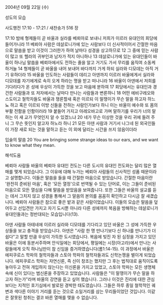2004년 09월 22일 (수)

성도의 모습



사도행전 17:10 - 17:21 / 새찬송가 516 장


17:10 밤에 형제들이 곧 바울과 실라를 베뢰아로 보내니 저희가 이르러 유대인의 회당에 들어가니라 11 베뢰아 사람은 데살로니가에 있는 사람보다 더 신사적이어서 간절한 마음으로 말씀을 받고 이것이 그러한가 하여 날마다 성경을 상고하므로 12 그 중에 믿는 사람이 많고 또 헬라의 귀부인과 남자가 적지 아니하나 13 데살로니가에 있는 유대인들이 바울이 하나님 말씀을 베뢰아에서도 전하는 줄을 알고 거기도 가서 무리를 움직여 소동케 하거늘 14 형제들이 곧 바울을 내어 보내어 바다까지 가게 하되 실라와 디모데는 아직 거기 유하더라 15 바울을 인도하는 사람들이 데리고 아덴까지 이르러 바울에게서 실라와 디모데를 자기에게로 속히 오게 하라는 명을 받고 떠나니라 16 바울이 아덴에서 저희를 기다리다가 온 성에 우상이 가득한 것을 보고 마음에 분하여 17 회당에서는 유대인과 경건한 사람들과 또 저자에서는 날마다 만나는 사람들과 변론하니 18 어떤 에비구레오와 스도이고 철학자들도 바울과 쟁론할새 혹은 이르되 이 말쟁이가 무슨 말을 하고자 하느뇨 하고 혹은 이르되 이방 신들을 전하는 사람인가보다 하니 이는 바울이 예수와 또 몸의 부활 전함을 인함이러라 19 붙들어 가지고 아레오바고로 가며 말하기를 우리가 너의 말하는 이 새 교가 무엇인지 알 수 있겠느냐 20 네가 무슨 이상한 것을 우리 귀에 들려 주니 그 무슨 뜻인지 알고자 하노라 하니 21 모든 아덴 사람과 거기서 나그네 된 외국인들이 가장 새로 되는 것을 말하고 듣는 이 외에 달리는 시간을 쓰지 않음이더라

입술의 말씀
20 You are bringing some strange ideas to our ears, and we want to know what they mean.

해석도움





베뢰아 사람들
바울의 베뢰아 유대인 전도는 다른 도시의 유대인 전도와는 달리 많은 열매를 맺게 되었습니다. 그 이유에 대해 누가는 베뢰아 사람들의 신사적인 성품 때문이라고 설명합니다. 이들은 말씀을 들을 때 간절한 마음으로 받았습니다. 간절한 마음이란 '완전히 준비된 마음', 혹은 '모든 열정'으로 번역될 수 있는 단어로, 이는 그들이 준비된 마음으로 모든 열심을 다해 말씀을 받았음을 보여줍니다. 또한 그들은 바울의 설교를 듣는 데서 그치지 않고 성경을 통해서 그 말씀의 본의를 꼼꼼히 확인하고 다시금 잘 새겼습니다. 베뢰아 사람들은 참으로 좋은 밭과 같은 사람이었습니다. 이들의 모습은 말씀을 덮어두고 선입견만 가지고 자기 도시뿐 아니라 다른 성에까지 복음을 방해하는 데살로니가 유대인들과는 정반대되는 모습입니다(13). 

아덴 사람들
아테네에 이르러 실라와 디모데를 기다리고 있던 바울은 그 성에 가득한 우상들을 보고 충격을 받았습니다. 아덴은 "사람 한 명 만나기보다 신 하나를 만나기가 더 쉽다"고 말할 만큼 우상이 가득한 도시였습니다. 복음에 빚진 자 된 심정을 가지고 있던 바울은 이에 동분서주하며 안식일에는 회당에서, 평일에는 시장(아고라)에서 만나는 사람들에게 오직 하나님만이 참 신임을 증거하였습니다(롬1:14-15). 이 과정에서 바울은 에피쿠로스 학파의 철학자들과 스토아 학파의 철학자들과도 신학논쟁을 벌이게 되었습니다. 에피쿠로스 학파는 자연신론, 즉 신이 창조는 했지만 그 후는 법칙대로 움직이도록 놓아두고 전혀 개입하지 않는다는 이신론을 가지고 있었고, 스토아 학파는 모든 생명체 속에 신이 있다는 범신론을 주장하고 있었습니다. 사람들은 "이 말쟁이가 무슨 말을 하고자 하는가"라며 바울의 강연을 듣고 싶어 했습니다. 그러나 이것은 진리에 대한 관심보다는 지적인 호기심에서 발로된 경박한 태도였습니다. 그들은 하루 종일 철학적인 궤변과 색다른 이야기 거리를 듣는 것으로 소일거리를 삼는 무리들이었던 것입니다. 이같은 잘못된 청취는 결코 바른 열매를 맺을 수 없습니다.